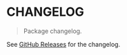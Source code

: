 # CHANGELOG

> Package changelog.

See [GitHub Releases](https://github.com/stdlib-js/stats-incr-nancount/releases) for the changelog.